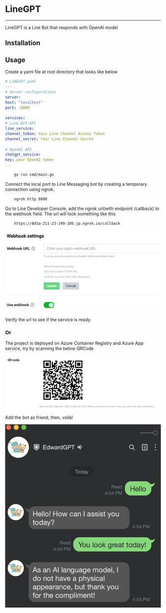 # LineGPT
---

LineGPT is a Line Bot that responds with OpenAI model

## Installation

## Usage

Create a yaml file at root directory that looks like below

```yaml
# LINEGPT.yaml
---
# Server configurations
server:
host: "localhost"
port: :8000

services:
# Line Bot API
line_service:
channel_token: Your Line Channel Access Token
channel_secret: Your Line Channel Secret

# OpenAI API
chatgpt_service:
key: your OpenAI token
...

```

```bash
    go run cmd/main.go
```

Connect the local port to Line Messaging bot by creating a temporary connection using ngrok.

```bash
    ngrok http 8000
```

Go to Line Developer Console, add the ngrok url(with endpoint /callback) to the webhook field.
The url will look something like this

```text
    https://8d3a-211-23-199-105.jp.ngrok.io/callback
```

![](static/webhook.png)

Verify the url to see if the service is ready.


### Or
The project is deployed on Azure Container Registry and Azure App service, try by scanning the below QRCode

![](static/LineGPT.png)

Add the bot as friend, then, voilà!

![](static/sample.png)




